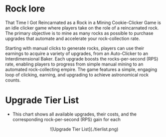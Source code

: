 # Rock lore

That Time I Got Reincarnated as a Rock in a Mining Cookie-Clicker Game is an idle clicker game where players take on the role of a reincarnated rock. The primary objective is to mine as many rocks as possible to purchase upgrades that automate and accelerate your rock-collection rate.

Starting with manual clicks to generate rocks, players can use their earnings to acquire a variety of upgrades, from an Auto-Clicker to an Interdimensional Baker. Each upgrade boosts the rocks-per-second (RPS) rate, enabling players to progress from simple manual mining to an automated rock-collecting empire. The game features a simple, engaging loop of clicking, earning, and upgrading to achieve astronomical rock counts.

# Upgrade Tier List

- This chart shows all available upgrades, their costs, and the corresponding rock-per-second (RPS) gain for each
<div align="center">
![Upgrade Tier List](./tierlist.png)
</div>